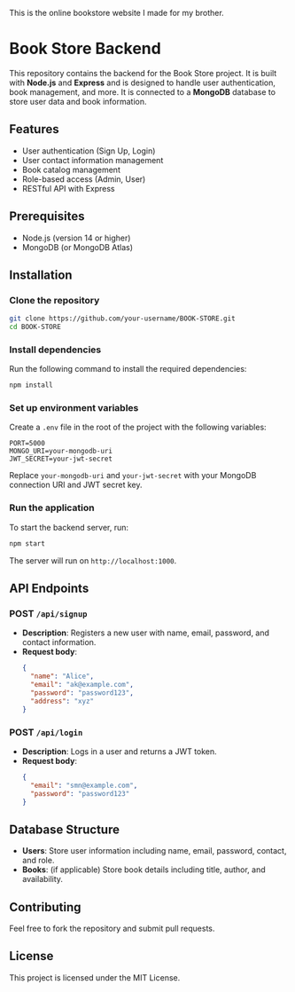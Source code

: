 
This is the online bookstore website I made for my brother.
# Book Store Backend

This repository contains the backend for the Book Store project. It is built with **Node.js** and **Express** and is designed to handle user authentication, book management, and more. It is connected to a **MongoDB** database to store user data and book information.

## Features

- User authentication (Sign Up, Login)
- User contact information management
- Book catalog management
- Role-based access (Admin, User)
- RESTful API with Express

## Prerequisites

- Node.js (version 14 or higher)
- MongoDB (or MongoDB Atlas)

## Installation

### Clone the repository

```bash
git clone https://github.com/your-username/BOOK-STORE.git
cd BOOK-STORE
```

### Install dependencies

Run the following command to install the required dependencies:

```bash
npm install
```

### Set up environment variables

Create a `.env` file in the root of the project with the following variables:

```env
PORT=5000
MONGO_URI=your-mongodb-uri
JWT_SECRET=your-jwt-secret
```

Replace `your-mongodb-uri` and `your-jwt-secret` with your MongoDB connection URI and JWT secret key.

### Run the application

To start the backend server, run:

```bash
npm start
```

The server will run on `http://localhost:1000`.

## API Endpoints

### POST `/api/signup`

- **Description**: Registers a new user with name, email, password, and contact information.
- **Request body**:
  ```json
  {
    "name": "Alice",
    "email": "ak@example.com",
    "password": "password123",
    "address": "xyz"
  }
  ```

### POST `/api/login`

- **Description**: Logs in a user and returns a JWT token.
- **Request body**:
  ```json
  {
    "email": "smn@example.com",
    "password": "password123"
  }
  ```

## Database Structure

- **Users**: Store user information including name, email, password, contact, and role.
- **Books**: (if applicable) Store book details including title, author, and availability.

## Contributing

Feel free to fork the repository and submit pull requests.

## License

This project is licensed under the MIT License.
